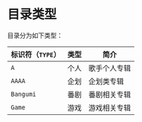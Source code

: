 # 目录类型

目录分为如下类型：

| 标识符（`TYPE`） | 类型 | 简介         |
| ---------------- | ---- | ------------ |
| `A`              | 个人 | 歌手个人专辑 |
| `AAAA`           | 企划 | 企划类专辑   |
| `Bangumi`        | 番剧 | 番剧相关专辑 |
| `Game`           | 游戏 | 游戏相关专辑 |
